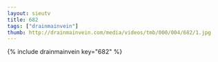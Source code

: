 ```yaml
--- 
layout: sieutv
title: 682
tags: ["drainmainvein"]
thumb: http://drainmainvein.com/media/videos/tmb/000/004/682/1.jpg
---
```

{% include drainmainvein key="682" %} 
